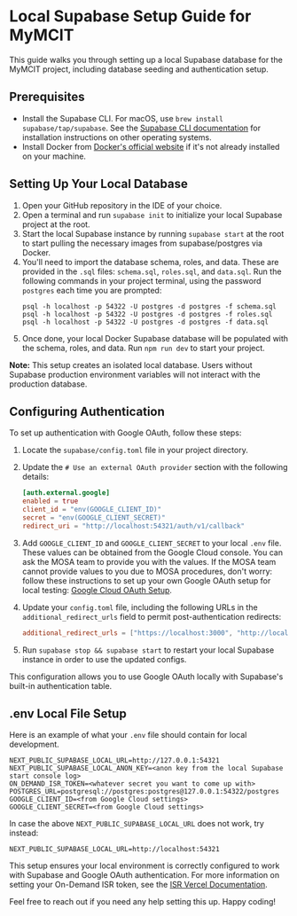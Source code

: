 # Local Supabase Setup Guide for MyMCIT

This guide walks you through setting up a local Supabase database for the MyMCIT project, including database seeding and authentication setup.

## Prerequisites

- Install the Supabase CLI. For macOS, use `brew install supabase/tap/supabase`. See the [Supabase CLI documentation](https://supabase.com/docs/guides/cli/getting-started) for installation instructions on other operating systems.
- Install Docker from [Docker's official website](https://docs.docker.com/get-docker/) if it's not already installed on your machine.

## Setting Up Your Local Database

1. Open your GitHub repository in the IDE of your choice.
2. Open a terminal and run `supabase init` to initialize your local Supabase project at the root.
3. Start the local Supabase instance by running `supabase start` at the root to start pulling the necessary images from supabase/postgres via Docker.
4. You'll need to import the database schema, roles, and data. These are provided in the `.sql` files: `schema.sql`, `roles.sql`, and `data.sql`. Run the following commands in your project terminal, using the password `postgres` each time you are prompted:
    ```shell
    psql -h localhost -p 54322 -U postgres -d postgres -f schema.sql
    psql -h localhost -p 54322 -U postgres -d postgres -f roles.sql
    psql -h localhost -p 54322 -U postgres -d postgres -f data.sql
    ```
5. Once done, your local Docker Supabase database will be populated with the schema, roles, and data. Run `npm run dev` to start your project.

**Note:** This setup creates an isolated local database. Users without Supabase production environment variables will not interact with the production database.

## Configuring Authentication

To set up authentication with Google OAuth, follow these steps:

1. Locate the `supabase/config.toml` file in your project directory.
2. Update the `# Use an external OAuth provider` section with the following details:
    ```toml
    [auth.external.google]
    enabled = true
    client_id = "env(GOOGLE_CLIENT_ID)"
    secret = "env(GOOGLE_CLIENT_SECRET)"
    redirect_uri = "http://localhost:54321/auth/v1/callback"
    ```
3. Add `GOOGLE_CLIENT_ID` and `GOOGLE_CLIENT_SECRET` to your local `.env` file. These values can be obtained from the Google Cloud console. You can ask the MOSA team to provide you with the values. If the MOSA team cannot provide values to you due to MOSA procedures, don't worry: follow these instructions to set up your own Google OAuth setup for local testing: [Google Cloud OAuth Setup](https://support.google.com/cloud/answer/6158849?hl=en#zippy=%2Cpublic-and-internal-applications%2Cstep-configure-your-app-to-use-the-new-secret%2Cstep-create-a-new-client-secret).

4. Update your `config.toml` file, including the following URLs in the `additional_redirect_urls` field to permit post-authentication redirects:
    ```toml
    additional_redirect_urls = ["https://localhost:3000", "http://localhost:54321"]
    ```
5. Run `supabase stop && supabase start` to restart your local Supabase instance in order to use the updated configs.

This configuration allows you to use Google OAuth locally with Supabase's built-in authentication table.

## .env Local File Setup

Here is an example of what your `.env` file should contain for local development. 

```plaintext
NEXT_PUBLIC_SUPABASE_LOCAL_URL=http://127.0.0.1:54321
NEXT_PUBLIC_SUPABASE_LOCAL_ANON_KEY=<anon key from the local Supabase start console log>
ON_DEMAND_ISR_TOKEN=<whatever secret you want to come up with>
POSTGRES_URL=postgresql://postgres:postgres@127.0.0.1:54322/postgres
GOOGLE_CLIENT_ID=<from Google Cloud settings>
GOOGLE_CLIENT_SECRET=<from Google Cloud settings>
```

In case the above `NEXT_PUBLIC_SUPABASE_LOCAL_URL` does not work, try instead:
```plaintext
NEXT_PUBLIC_SUPABASE_LOCAL_URL=http://localhost:54321
```

This setup ensures your local environment is correctly configured to work with Supabase and Google OAuth authentication. For more information on setting your On-Demand ISR token, see the [ISR Vercel Documentation](https://nextjs.org/docs/pages/building-your-application/data-fetching/incremental-static-regeneration).

Feel free to reach out if you need any help setting this up. Happy coding!
